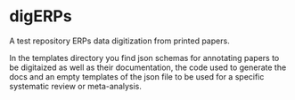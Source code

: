 # digERPs


A test repository ERPs data digitization from printed papers.

In the templates directory you find json schemas for annotating 
papers to be digitaized as well as their documentation, the code
used to generate the docs and an empty templates of the json file
to be used for a specific systematic review or meta-analysis.

